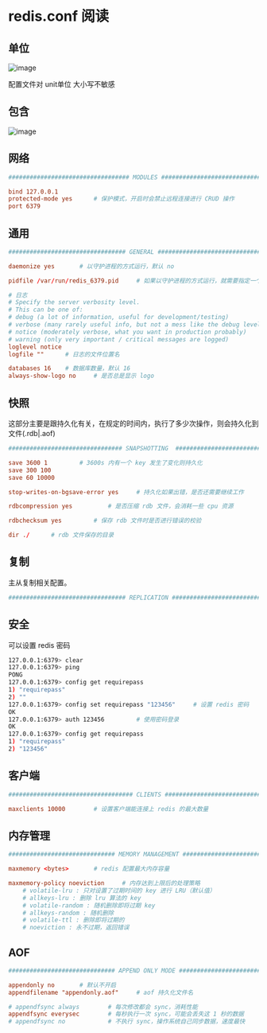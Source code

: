# redis.conf 阅读

## 单位

![image](https://github.com/TomatoZ7/notes-of-tz/blob/master/images/redis_conf1.png)

配置文件对 unit单位 大小写不敏感

## 包含

![image](https://github.com/TomatoZ7/notes-of-tz/blob/master/images/redis_conf2.png)

## 网络

```conf
################################## MODULES #####################################

bind 127.0.0.1
protected-mode yes      # 保护模式，开启时会禁止远程连接进行 CRUD 操作
port 6379
```

## 通用

```conf
################################# GENERAL #####################################

daemonize yes       # 以守护进程的方式运行，默认 no

pidfile /var/run/redis_6379.pid     # 如果以守护进程的方式运行，就需要指定一个 pid 文件

# 日志
# Specify the server verbosity level.
# This can be one of:
# debug (a lot of information, useful for development/testing)
# verbose (many rarely useful info, but not a mess like the debug level)
# notice (moderately verbose, what you want in production probably)
# warning (only very important / critical messages are logged)
loglevel notice
logfile ""      # 日志的文件位置名

databases 16    # 数据库数量，默认 16
always-show-logo no     # 是否总是显示 logo
```

## 快照

这部分主要是跟持久化有关，在规定的时间内，执行了多少次操作，则会持久化到文件(.rdb|.aof)

```conf
################################ SNAPSHOTTING  ################################

save 3600 1         # 3600s 内有一个 key 发生了变化则持久化
save 300 100
save 60 10000

stop-writes-on-bgsave-error yes     # 持久化如果出错，是否还需要继续工作

rdbcompression yes          # 是否压缩 rdb 文件，会消耗一些 cpu 资源

rdbchecksum yes         # 保存 rdb 文件时是否进行错误的校验

dir ./      # rdb 文件保存的目录
```

## 复制

主从复制相关配置。

```conf
################################# REPLICATION #################################
```

## 安全

可以设置 redis 密码

```bash
127.0.0.1:6379> clear
127.0.0.1:6379> ping
PONG
127.0.0.1:6379> config get requirepass
1) "requirepass"
2) ""
127.0.0.1:6379> config set requirepass "123456"     # 设置 redis 密码
OK
127.0.0.1:6379> auth 123456         # 使用密码登录
OK
127.0.0.1:6379> config get requirepass
1) "requirepass"
2) "123456"
```

## 客户端

```conf
################################### CLIENTS ####################################

maxclients 10000        # 设置客户端能连接上 redis 的最大数量
```

## 内存管理

```conf
############################## MEMORY MANAGEMENT ################################

maxmemory <bytes>       # redis 配置最大内存容量

maxmemory-policy noeviction     # 内存达到上限后的处理策略
    # volatile-lru : 只对设置了过期时间的 key 进行 LRU（默认值） 
    # allkeys-lru : 删除 lru 算法的 key   
    # volatile-random : 随机删除即将过期 key   
    # allkeys-random : 随机删除   
    # volatile-ttl : 删除即将过期的   
    # noeviction : 永不过期，返回错误
```

## AOF

```conf
############################## APPEND ONLY MODE ###############################

appendonly no       # 默认不开启
appendfilename "appendonly.aof"     # aof 持久化文件名

# appendfsync always        # 每次修改都会 sync，消耗性能
appendfsync everysec        # 每秒执行一次 sync，可能会丢失这 1 秒的数据
# appendfsync no            # 不执行 sync，操作系统自己同步数据，速度最快
```